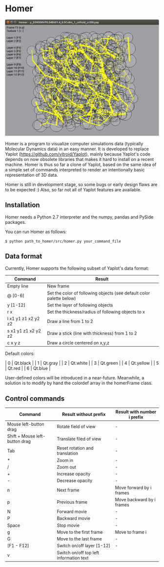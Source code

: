 <h1> Homer </h1>

![Homer](./img/homer_1.png)

Homer is a program to visualize computer simulations data (typically
Molecular Dynamics data) in an easy manner. It is developed to replace
Yaplot (https://github.com/vitroid/Yaplot), mainly because Yaplot's
code depends on now obsolete libraries that makes it hard to install
on a recent machine. Homer is thus so far a clone of Yaplot, based on
the same idea of a simple set of commands interpreted to render an
intentionally basic representation of 3D data.

Homer is still in development stage, so some bugs or early design
flaws are to be expected :) Also, so far not all of Yaplot features are available.

<h2> Installation </h2>

Homer needs a Python 2.7 interpreter and the numpy, pandas and PySide
packages.

You can run Homer as follows:

```
$ python path_to_homer/src/homer.py your_command_file
```

<h2> Data format </h2>

Currently, Homer supports the following subset of Yaplot's data format:

| Command | Result |
|---------|--------|
| Empty line | New frame |
| @ [0-6] | Set the color of following objects (see default color palette below) |
| y [1-12] | Set the layer of following objects |
| r x | Set the thickness/radius of following objects to x | 
| l x1 y1 z1 x2 y2 z2 | Draw a line from 1 to 2 |
| s x1 y1 z1 x2 y2 z2 | Draw a stick (line with thickness) from 1 to 2 |
| c x y z | Draw a circle centered on x,y,z |

Default colors:

| 0 | Qt.black |
| 1 | Qt.gray |
| 2 | Qt.white |
| 3 | Qt.green |
| 4 | Qt.yellow |
| 5 | Qt.red |
| 6 | Qt.blue |

User-defined colors will be introduced in a near-future. 
Meanwhile, a solution is to modify by hand the colordef array in the homerFrame class.

<h2> Control commands </h2>

| Command | Result without prefix | Result with number i prefix |
|---------|------------------------------|---------------------------|
| Mouse left-button drag  | Rotate field of view | - |
| Shift + Mouse left-button drag  | Translate filed of view | - |
| Tab | Reset rotation and translation | - |
| * | Zoom in | - |
| / | Zoom out | - |
| + | Increase opacity | - |
| - | Decrease opacity | - |
| n | Next frame | Move forward by i frames |
| p | Previous frame | Move backward by i frames |
| N | Forward movie | - |
| P | Backward movie | - |
| Space | Stop movie | - |
| g | Move to the first frame | Move to frame i |
| G | Move to the last frame | - |
| [F1 - F12] | Switch on/off layer [1-12] | - |
| v | Switch on/off top left information text |